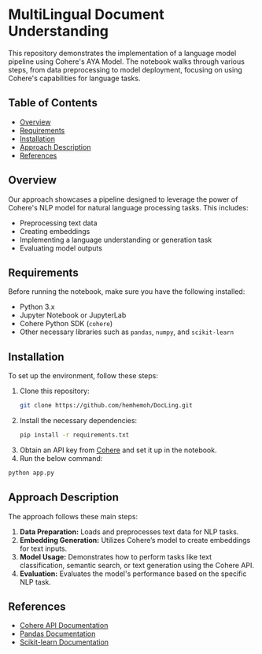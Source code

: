 # MultiLingual Document Understanding

This repository  demonstrates the implementation of a language model pipeline using Cohere's AYA Model. The notebook walks through various steps, from data preprocessing to model deployment, focusing on using Cohere's capabilities for language tasks.

## Table of Contents

- [Overview](#overview)
- [Requirements](#requirements)
- [Installation](#installation)
- [Approach Description](#notebook-description)
- [References](#references)

## Overview

Our approach showcases a pipeline designed to leverage the power of Cohere's NLP model for natural language processing tasks. This includes:
- Preprocessing text data
- Creating embeddings
- Implementing a language understanding or generation task
- Evaluating model outputs


## Requirements

Before running the notebook, make sure you have the following installed:

- Python 3.x
- Jupyter Notebook or JupyterLab
- Cohere Python SDK (`cohere`)
- Other necessary libraries such as `pandas`, `numpy`, and `scikit-learn`

## Installation

To set up the environment, follow these steps:

1. Clone this repository:
   ```bash
   git clone https://github.com/hemhemoh/DocLing.git
   ```
2. Install the necessary dependencies:
   ```bash
   pip install -r requirements.txt
   ```
3. Obtain an API key from [Cohere](https://cohere.ai) and set it up in the notebook.
4. Run the below command:
```bash
python app.py
```

## Approach Description

The approach follows these main steps:

1. **Data Preparation:** Loads and preprocesses text data for NLP tasks.
2. **Embedding Generation:** Utilizes Cohere’s model to create embeddings for text inputs.
3. **Model Usage:** Demonstrates how to perform tasks like text classification, semantic search, or text generation using the Cohere API.
4. **Evaluation:** Evaluates the model's performance based on the specific NLP task.

## References

- [Cohere API Documentation](https://docs.cohere.ai/)
- [Pandas Documentation](https://pandas.pydata.org/)
- [Scikit-learn Documentation](https://scikit-learn.org/)

